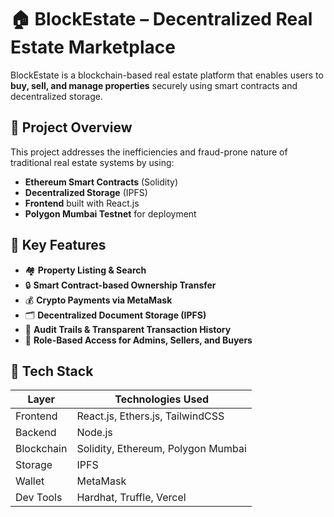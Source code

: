 # 🏠 BlockEstate – Decentralized Real Estate Marketplace

BlockEstate is a blockchain-based real estate platform that enables users to **buy, sell, and manage properties** securely using smart contracts and decentralized storage.

## 🚀 Project Overview

This project addresses the inefficiencies and fraud-prone nature of traditional real estate systems by using:

- **Ethereum Smart Contracts** (Solidity)
- **Decentralized Storage** (IPFS)
- **Frontend** built with React.js
- **Polygon Mumbai Testnet** for deployment

## 🎯 Key Features

- 🏘️ **Property Listing & Search**  
- 🔒 **Smart Contract-based Ownership Transfer**  
- 💰 **Crypto Payments via MetaMask**  
- 🗂️ **Decentralized Document Storage (IPFS)**  
- 🧾 **Audit Trails & Transparent Transaction History**  
- 👥 **Role-Based Access for Admins, Sellers, and Buyers**

## 🧰 Tech Stack

| Layer        | Technologies Used |
|--------------|-------------------|
| Frontend     | React.js, Ethers.js, TailwindCSS |
| Backend      | Node.js |
| Blockchain   | Solidity, Ethereum, Polygon Mumbai |
| Storage      | IPFS |
| Wallet       | MetaMask |
| Dev Tools    | Hardhat, Truffle, Vercel |#   f i n a l - y e a r - p r o j e c t - t e c h t r o v e r t s - B l o c k E s t a t e  
 
